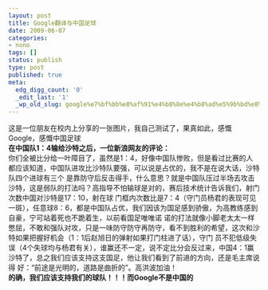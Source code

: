 ```yaml
---
layout: post
title: Google翻译与中国足球
date: 2009-06-07
categories:
- nono
tags: []
status: publish
type: post
published: true
meta:
  edg_digg_count: '0'
  _edit_last: '1'
  _wp_old_slug: google%e7%bf%bb%e8%af%91%e4%b8%8e%e4%b8%ad%e5%9b%bd%e8%b6%b3%e7%90%83
---
```

这是一位朋友在校内上分享的一张图片，我自己测试了，果真如此，感慨Google，感慨中国足球<br/><img src="http://i459.photobucket.com/albums/qq316/movinghorse/QQ-2.jpg" border="0" alt=""/><br/><strong>在中国队1：4输给沙特之后，一位新浪网友的评论：</strong><br/>你们全被比分给一叶障目了，虽然是1：4，好像中国队惨败，但是看过比赛的人都应该知道，中国队进攻比沙特队要强，可以说是占优的，我不是在说大话，沙特队四个进球有三个 是靠防守后反击得手，什么意思？就是中国队压过半场去攻击沙特，这是弱队的打法吗？高指导不怕输球是对的，赛后技术统计告诉我们，射门次数中国对沙特是17：10，射在球 门框内次数比是7：4（守门员杨君的表现可见一斑），任意球8：6，都是中国队占优，我们因该为国足感到骄傲，为高教练感到自豪，宁可站着死也不跪着生，以前看国足唯唯诺 诺的打法就像小脚老太太一样憋屈，不敢和强队对攻，只是一味防守防守再防守，看不到胜利的希望，这次和沙特如果把握好机会（1：1后赵旭日的弹射如果打门柱进了话），守门 员不犯低级失误（4个失球均与杨君有关），谁赢还不一定，说不定比分会反过来，中国4：1赢沙特了，总之我们应该支持这支国足，他让我们看到了前进的方向，还是毛主席说得 好：“前途是光明的，道路是曲折的”。高洪波加油！<br/><strong>的确，我们应该支持我们的球队！！！而Google不是中国的</strong>
